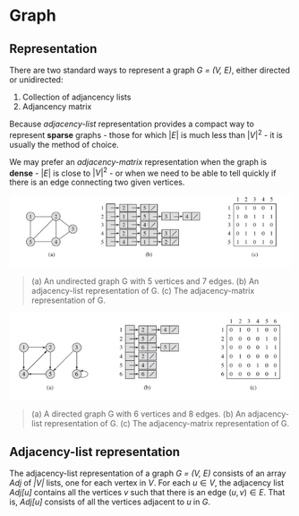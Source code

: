 # Graph

## Representation

There are two standard ways to represent a graph *G = (V, E)*, either directed or unidirected:

1. Collection of adjancency lists
2. Adjancency matrix 

Because *adjacency-list* representation provides a compact way to represent **sparse** graphs - those for which $|E|$ is much less than $|V|^2$ - it is usually the method of choice.

We may prefer an *adjacency-matrix* representation when the graph is **dense** - $|E|$ is close to $|V|^2$ - or when we need to be able to tell quickly if there is an edge connecting two given vertices.

![](2021-12-19-20-11-42.png)

> (a) An undirected graph G with 5 vertices and 7 edges. (b) An adjacency-list representation of G. (c) The adjacency-matrix representation of G.

![](2021-12-19-20-12-43.png)

> (a) A directed graph G with 6 vertices and 8 edges. (b) An adjacency-list representation of G. (c) The adjacency-matrix representation of G.

## Adjacency-list representation

The adjacency-list representation of a graph *G = (V, E)* consists of an array *Adj* of *|V|* lists, one for each vertex in *V*. For each $u \in V$, the adjacency list *Adj[u]* contains all the vertices *v* such that there is an edge $(u,v) \in E$. That is, *Adj[u]* consists of all the vertices adjacent to *u* in *G*.
